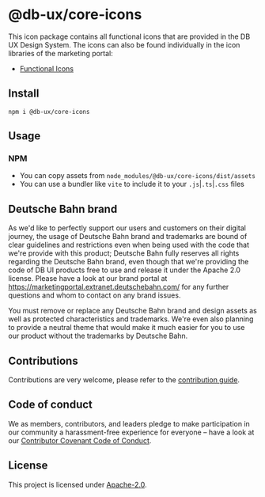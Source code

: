 # @db-ux/core-icons

This icon package contains all functional  icons that are provided in the DB UX Design System. The icons can also be found individually in the icon libraries of the marketing portal:

-   [Functional Icons](https://marketingportal.extranet.deutschebahn.com/marketingportal/Marke-und-Design/Basiselemente/Icons/Icon-Bibliotheken/Bibliothek-Funktionale-Icons)

## Install

```shell
npm i @db-ux/core-icons
```

## Usage

### NPM

- You can copy assets from `node_modules/@db-ux/core-icons/dist/assets`
- You can use a bundler like `vite` to include it to your `.js`|`.ts`|`.css` files

## Deutsche Bahn brand

As we'd like to perfectly support our users and customers on their digital journey, the usage of Deutsche Bahn brand and trademarks are bound of clear guidelines and restrictions even when being used with the code that we're provide with this product; Deutsche Bahn fully reserves all rights regarding the Deutsche Bahn brand, even though that we're providing the code of DB UI products free to use and release it under the Apache 2.0 license.
Please have a look at our brand portal at <https://marketingportal.extranet.deutschebahn.com/> for any further questions and whom to contact on any brand issues.

You must remove or replace any Deutsche Bahn brand and design assets as well as protected characteristics and trademarks. We're even also planning to provide a neutral theme that would make it much easier for you to use our product without the trademarks by Deutsche Bahn.

## Contributions

Contributions are very welcome, please refer to the [contribution guide](https://github.com/db-ui/icons/blob/main/CONTRIBUTING.md).

## Code of conduct

We as members, contributors, and leaders pledge to make participation in our
community a harassment-free experience for everyone – have a look at our [Contributor Covenant Code of Conduct](https://github.com/db-ui/icons/blob/main/CODE-OF-CONDUCT.md).

## License

This project is licensed under [Apache-2.0](LICENSE).
